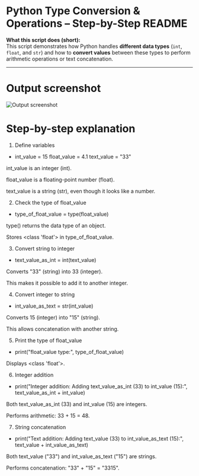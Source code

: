 # Python Type Conversion & Operations – Step-by-Step README

**What this script does (short):**  
This script demonstrates how Python handles **different data types** (`int`, `float`, and `str`) and how to **convert values** between these types to perform arithmetic operations or text concatenation.

---

# Output screenshot
![Output screenshot](screenshots/python_built-in_conversion_functions.png)

# Step-by-step explanation

1. Define variables

* int_value = 15
  float_value = 4.1
  text_value = "33"

int_value is an integer (int).

float_value is a floating-point number (float).

text_value is a string (str), even though it looks like a number.

2. Check the type of float_value

* type_of_float_value = type(float_value)

type() returns the data type of an object.

Stores <class 'float'> in type_of_float_value.

3. Convert string to integer

* text_value_as_int = int(text_value)

Converts "33" (string) into 33 (integer).

This makes it possible to add it to another integer.

4. Convert integer to string

* int_value_as_text = str(int_value)

Converts 15 (integer) into "15" (string).

This allows concatenation with another string.

5. Print the type of float_value

* print("float_value type:", type_of_float_value)

Displays <class 'float'>.

6. Integer addition

* print("Integer addition: Adding text_value_as_int (33) to int_value (15):", text_value_as_int + int_value)

Both text_value_as_int (33) and int_value (15) are integers.

Performs arithmetic: 33 + 15 = 48.

7. String concatenation

* print("Text addition: Adding text_value (33) to int_value_as_text (15):", text_value + int_value_as_text)

Both text_value ("33") and int_value_as_text ("15") are strings.

Performs concatenation: "33" + "15" = "3315".